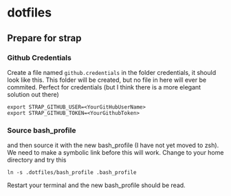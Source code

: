 # dotfiles

## Prepare for strap
### Github Credentials
Create a file named ```github.credentials``` in the folder credentials, it should look like this. This folder will be created, but no file in here will ever be commited. Perfect for credentials (but I think there is a more elegant solution out there)

```
export STRAP_GITHUB_USER=<YourGitHubUserName>
export STRAP_GITHUB_TOKEN=<YourGithubToken>
```

### Source bash_profile
and then source it with the new bash_profile (I have not yet moved to zsh).
We need to make a symbolic link before this will work. Change to your home directory and try this

``` ln -s .dotfiles/bash_profile .bash_profile ```

Restart your terminal and the new bash_profile should be read.

